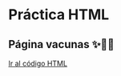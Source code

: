 # Práctica HTML 

## Página vacunas ✨👩‍⚕️

[Ir al código HTML](https://github.com/MsNutria/Vacunas)
